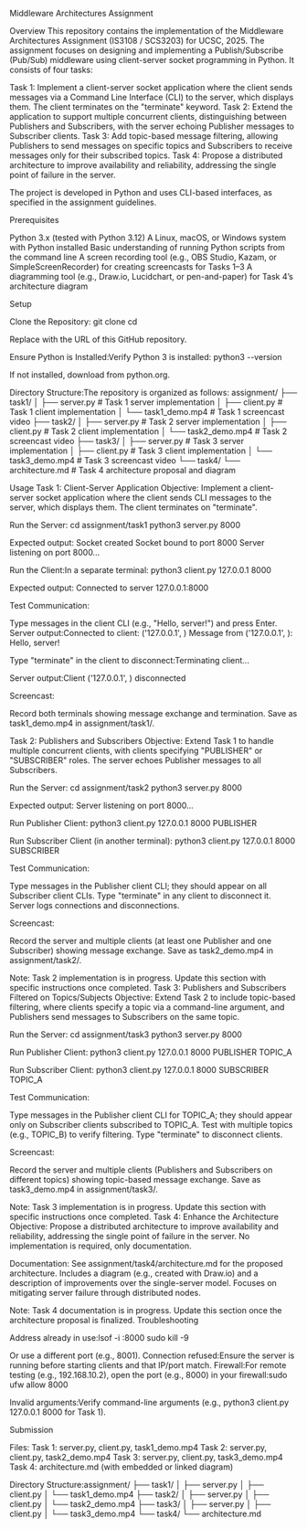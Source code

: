 Middleware Architectures Assignment

Overview
This repository contains the implementation of the Middleware Architectures Assignment (IS3108 / SCS3203) for UCSC, 2025. The assignment focuses on designing and implementing a Publish/Subscribe (Pub/Sub) middleware using client-server socket programming in Python. It consists of four tasks:

Task 1: Implement a client-server socket application where the client sends messages via a Command Line Interface (CLI) to the server, which displays them. The client terminates on the "terminate" keyword.
Task 2: Extend the application to support multiple concurrent clients, distinguishing between Publishers and Subscribers, with the server echoing Publisher messages to Subscriber clients.
Task 3: Add topic-based message filtering, allowing Publishers to send messages on specific topics and Subscribers to receive messages only for their subscribed topics.
Task 4: Propose a distributed architecture to improve availability and reliability, addressing the single point of failure in the server.

The project is developed in Python and uses CLI-based interfaces, as specified in the assignment guidelines.

Prerequisites

Python 3.x (tested with Python 3.12)
A Linux, macOS, or Windows system with Python installed
Basic understanding of running Python scripts from the command line
A screen recording tool (e.g., OBS Studio, Kazam, or SimpleScreenRecorder) for creating screencasts for Tasks 1–3
A diagramming tool (e.g., Draw.io, Lucidchart, or pen-and-paper) for Task 4’s architecture diagram

Setup

Clone the Repository:
git clone <repository-url>
cd <repository-name>

Replace <repository-url> with the URL of this GitHub repository.

Ensure Python is Installed:Verify Python 3 is installed:
python3 --version

If not installed, download from python.org.

Directory Structure:The repository is organized as follows:
assignment/
├── task1/
│   ├── server.py          # Task 1 server implementation
│   ├── client.py          # Task 1 client implementation
│   └── task1_demo.mp4    # Task 1 screencast video
├── task2/
│   ├── server.py          # Task 2 server implementation
│   ├── client.py          # Task 2 client implementation
│   └── task2_demo.mp4    # Task 2 screencast video
├── task3/
│   ├── server.py          # Task 3 server implementation
│   ├── client.py          # Task 3 client implementation
│   └── task3_demo.mp4    # Task 3 screencast video
└── task4/
    └── architecture.md    # Task 4 architecture proposal and diagram



Usage
Task 1: Client-Server Application
Objective: Implement a client-server socket application where the client sends CLI messages to the server, which displays them. The client terminates on "terminate".

Run the Server:
cd assignment/task1
python3 server.py 8000

Expected output:
Socket created
Socket bound to port 8000
Server listening on port 8000...


Run the Client:In a separate terminal:
python3 client.py 127.0.0.1 8000

Expected output:
Connected to server 127.0.0.1:8000


Test Communication:

Type messages in the client CLI (e.g., "Hello, server!") and press Enter.
Server output:Connected to client: ('127.0.0.1', <port>)
Message from ('127.0.0.1', <port>): Hello, server!


Type "terminate" in the client to disconnect:Terminating client...

Server output:Client ('127.0.0.1', <port>) disconnected




Screencast:

Record both terminals showing message exchange and termination.
Save as task1_demo.mp4 in assignment/task1/.



Task 2: Publishers and Subscribers
Objective: Extend Task 1 to handle multiple concurrent clients, with clients specifying "PUBLISHER" or "SUBSCRIBER" roles. The server echoes Publisher messages to all Subscribers.

Run the Server:
cd assignment/task2
python3 server.py 8000

Expected output:
Server listening on port 8000...


Run Publisher Client:
python3 client.py 127.0.0.1 8000 PUBLISHER


Run Subscriber Client (in another terminal):
python3 client.py 127.0.0.1 8000 SUBSCRIBER


Test Communication:

Type messages in the Publisher client CLI; they should appear on all Subscriber client CLIs.
Type "terminate" in any client to disconnect it.
Server logs connections and disconnections.


Screencast:

Record the server and multiple clients (at least one Publisher and one Subscriber) showing message exchange.
Save as task2_demo.mp4 in assignment/task2/.



Note: Task 2 implementation is in progress. Update this section with specific instructions once completed.
Task 3: Publishers and Subscribers Filtered on Topics/Subjects
Objective: Extend Task 2 to include topic-based filtering, where clients specify a topic via a command-line argument, and Publishers send messages to Subscribers on the same topic.

Run the Server:
cd assignment/task3
python3 server.py 8000


Run Publisher Client:
python3 client.py 127.0.0.1 8000 PUBLISHER TOPIC_A


Run Subscriber Client:
python3 client.py 127.0.0.1 8000 SUBSCRIBER TOPIC_A


Test Communication:

Type messages in the Publisher client CLI for TOPIC_A; they should appear only on Subscriber clients subscribed to TOPIC_A.
Test with multiple topics (e.g., TOPIC_B) to verify filtering.
Type "terminate" to disconnect clients.


Screencast:

Record the server and multiple clients (Publishers and Subscribers on different topics) showing topic-based message exchange.
Save as task3_demo.mp4 in assignment/task3/.



Note: Task 3 implementation is in progress. Update this section with specific instructions once completed.
Task 4: Enhance the Architecture
Objective: Propose a distributed architecture to improve availability and reliability, addressing the single point of failure in the server. No implementation is required, only documentation.

Documentation:
See assignment/task4/architecture.md for the proposed architecture.
Includes a diagram (e.g., created with Draw.io) and a description of improvements over the single-server model.
Focuses on mitigating server failure through distributed nodes.



Note: Task 4 documentation is in progress. Update this section once the architecture proposal is finalized.
Troubleshooting

Address already in use:lsof -i :8000
sudo kill -9 <PID>

Or use a different port (e.g., 8001).
Connection refused:Ensure the server is running before starting clients and that IP/port match.
Firewall:For remote testing (e.g., 192.168.10.2), open the port (e.g., 8000) in your firewall:sudo ufw allow 8000


Invalid arguments:Verify command-line arguments (e.g., python3 client.py 127.0.0.1 8000 for Task 1).

Submission

Files:
Task 1: server.py, client.py, task1_demo.mp4
Task 2: server.py, client.py, task2_demo.mp4
Task 3: server.py, client.py, task3_demo.mp4
Task 4: architecture.md (with embedded or linked diagram)


Directory Structure:assignment/
├── task1/
│   ├── server.py
│   ├── client.py
│   └── task1_demo.mp4
├── task2/
│   ├── server.py
│   ├── client.py
│   └── task2_demo.mp4
├── task3/
│   ├── server.py
│   ├── client.py
│   └── task3_demo.mp4
└── task4/
    └── architecture.md

